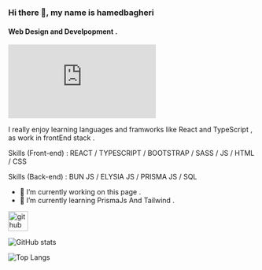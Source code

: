 ### Hi there 👋, my name is hamedbagheri
#### Web Design and Develpopment .
![Web Design and Develpopment](https://biaupload.com/do.php?imgf=org-66346cf1392c1.jpg)

I really enjoy learning languages and framworks like React and TypeScript , as work in frontEnd stack .

Skills (Front-end) : REACT / TYPESCRIPT / BOOTSTRAP / SASS / JS / HTML / CSS



Skills (Back-end) : BUN JS / ELYSIA JS / PRISMA JS / SQL

- 🔭 I’m currently working on this page . 
- 🌱 I’m currently learning PrismaJs And Tailwind . 

 
[<img src='https://cdn.jsdelivr.net/npm/simple-icons@3.0.1/icons/github.svg' alt='github' height='40'>](https://github.com/hamedbagheriii)  

![GitHub stats](https://github-readme-stats.vercel.app/api?username=hamedbagheriii&show_icons=true) 




![Top Langs](https://github-readme-stats.vercel.app/api/top-langs/?username=hamedbagheriii&layout=compact)

